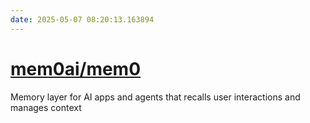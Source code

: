 ```yaml
---
date: 2025-05-07 08:20:13.163894
---
```


# [mem0ai/mem0](https://github.com/mem0ai/mem0)

Memory layer for AI apps and agents that recalls user interactions and manages context